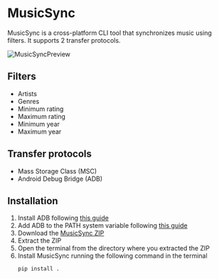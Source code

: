 # MusicSync
MusicSync is a cross-platform CLI tool that synchronizes music using filters.
It supports 2 transfer protocols.

![MusicSyncPreview](https://user-images.githubusercontent.com/49209517/110239006-9a64e180-7f3c-11eb-86e8-dd18cc39129c.png)

## Filters
* Artists
* Genres
* Minimum rating
* Maximum rating
* Minimum year
* Maximum year

## Transfer protocols
* Mass Storage Class (MSC)
* Android Debug Bridge (ADB)

## Installation
1. Install ADB following [this guide](https://www.xda-developers.com/install-adb-windows-macos-linux)
2. Add ADB to the PATH system variable following [this guide](https://www.xda-developers.com/adb-fastboot-any-directory-windows-linux)
3. Download the [MusicSync ZIP](https://github.com/serpest/MusicSync/archive/master.zip)
4. Extract the ZIP
5. Open the terminal from the directory where you extracted the ZIP
6. Install MusicSync running the following command in the terminal
	```
	pip install .
	```
